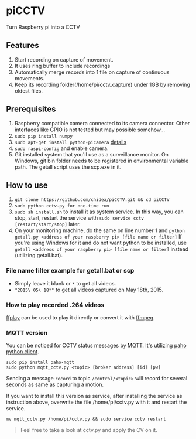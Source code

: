 # piCCTV
Turn Raspberry pi into a CCTV

## Features
1. Start recording on capture of movement.
2. It uses ring buffer to include recordings
3. Automatically merge records into 1 file on capture of continuous movements.
4. Keep its recording folder(/home/pi/cctv_capture) under 1GB by removing oldest files.

## Prerequisites
1. Raspberry compatible camera connected to its camera connector. Other interfaces like GPIO is not tested but may possible somehow...
2. `sudo pip install numpy`
3. `sudo apt-get install python-picamera` [details](http://picamera.readthedocs.org/en/release-1.10/install2.html)
4. `sudo raspi-config` and enable camera.
5. Git installed system that you'll use as a surveillance monitor. On Windows, git bin folder needs to be registered in environmental variable path. The getall script uses the scp.exe in it.

## How to use
1. `git clone https://github.com/chidea/piCCTV.git && cd piCCTV`
2. `sudo python cctv.py for one-time run`
3. `sudo sh install.sh` to install it as system service. In this way, you can stop, start, restart the service with `sudo service cctv [restart/start/stop]` later.
4. On your monitoring machine, do the same on line number 1 and `python getall.py <address of your raspberry pi> [file name or filter]`
  If you're using Windows for it and do not want python to be installed, use `getall <address of your raspberry pi> [file name or filter]` instead (utilizing getall.bat).  

### File name filter example for getall.bat or scp
- Simply leave it blank or `*` to get all videos.
- `"2015\ 05\ 18*"` to get all videos captured on May 18th, 2015.

### How to play recorded .264 videos
[ffplay](https://ffmpeg.org/ffplay.html) can be used to play it directly or convert it with [ffmpeg](https://trac.ffmpeg.org/wiki/Encode/H.264).

### MQTT version
You can be noticed for CCTV status messages by MQTT.
It's utilizing [paho python client](http://www.eclipse.org/paho/clients/python/).
```
sudo pip install paho-mqtt
sudo python mqtt_cctv.py <topic> [broker address] [id] [pw]
```
Sending a message `record` to topic `/control/<topic>` will record for several seconds as same as capturing a motion.
 
If you want to install this version as service, after installing the service as instruction above, overwrite the file /home/pi/cctv.py with it and restart the service.
```
mv mqtt_cctv.py /home/pi/cctv.py && sudo service cctv restart
```

> Feel free to take a look at cctv.py and apply the CV on it. 
